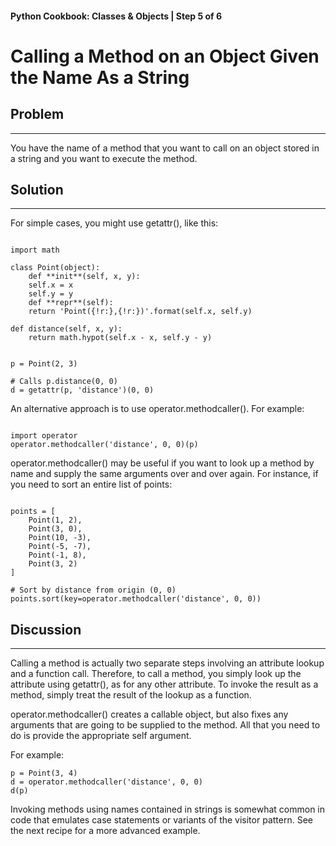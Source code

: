 #### Python Cookbook: Classes & Objects | Step 5 of 6

# Calling a Method on an Object Given the Name As a String

## Problem

---

You have the name of a method that you want to call
on an object stored in a string and you want to
execute the method.

## Solution

---

For simple cases, you might use getattr(), like this:

```

import math

class Point(object):
    def **init**(self, x, y):
    self.x = x
    self.y = y
    def **repr**(self):
    return 'Point({!r:},{!r:})'.format(self.x, self.y)

def distance(self, x, y):
    return math.hypot(self.x - x, self.y - y)


p = Point(2, 3)

# Calls p.distance(0, 0)
d = getattr(p, 'distance')(0, 0)

```

An alternative approach is to use operator.methodcaller().
For example:

```

import operator
operator.methodcaller('distance', 0, 0)(p)

```

operator.methodcaller() may be useful if you want to look
up a method by name and supply the same arguments over
and over again. For instance, if you need to sort an
entire list of points:

```

points = [
    Point(1, 2),
    Point(3, 0),
    Point(10, -3),
    Point(-5, -7),
    Point(-1, 8),
    Point(3, 2)
]

# Sort by distance from origin (0, 0)
points.sort(key=operator.methodcaller('distance', 0, 0))

```

## Discussion

---

Calling a method is actually two separate steps involving
an attribute lookup and a function call. Therefore, to call
a method, you simply look up the attribute using getattr(),
as for any other attribute. To invoke the result as a method,
simply treat the result of the lookup as a function.

operator.methodcaller() creates a callable object, but also
fixes any arguments that are going to be supplied to the method.
All that you need to do is provide the appropriate self argument.

For example:

```
p = Point(3, 4)
d = operator.methodcaller('distance', 0, 0)
d(p)

```

Invoking methods using names contained in strings is somewhat
common in code that emulates case statements or variants of
the visitor pattern. See the next recipe for a more
advanced example.
